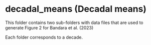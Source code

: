 # decadal_means (Decadal means)

This folder contains two sub-folders with data files that are used to generate Figure 2 for Bandara et al. (2023)

Each folder corresponds to a decade.
